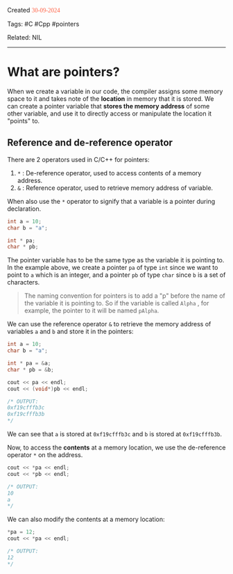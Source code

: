 
Created <font style="color:tomato; font-family:Consolas;">30-09-2024</font>

Tags: #C #Cpp #pointers

Related: NIL

****

# What are pointers?

When we create a variable in our code, the compiler assigns some memory space to it and takes note of the **location** in memory that it is stored. We can create a pointer variable that **stores the memory address** of some other variable, and use it to directly access or manipulate the location it "points" to.

## Reference and de-reference operator

There are 2 operators used in C/C++ for pointers:

1) `*` : De-reference operator, used to access contents of a memory address.
2) `&` : Reference operator, used to retrieve memory address of variable.

When also use the `*` operator to signify that a variable is a pointer during declaration. 

````c++
int a = 10;
char b = "a";

int * pa;
char * pb;
````

The pointer variable has to be the same type as the variable it is pointing to. In the example above, we create a pointer `pa` of type `int` since we want to point to `a` which is an integer, and a pointer `pb` of type `char` since `b` is a set of characters.

> The naming convention for pointers is to add a "p" before the name of the variable it is pointing to. So if the variable is called `Alpha` , for example, the pointer to it will be named `pAlpha`.

We can use the reference operator `&` to retrieve the memory address of variables `a` and `b` and store it in the pointers:

````c++
int a = 10;
char b = "a";

int * pa = &a;
char * pb = &b;

cout << pa << endl;
cout << (void*)pb << endl;

/* OUTPUT:
0xf19cfffb3c
0xf19cfffb3b
*/
````

We can see that `a` is stored at `0xf19cfffb3c` and `b` is stored at `0xf19cfffb3b`.

Now, to access the **contents** at a memory location, we use the de-reference operator `*` on the address.

````c++
cout << *pa << endl;
cout << *pb << endl;

/* OUTPUT:
10
a
*/
````

We can also modify the contents at a memory location:

````c++
*pa = 12;
cout << *pa << endl;

/* OUTPUT:
12
*/
````


